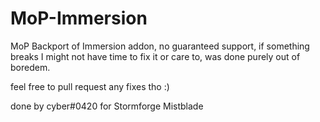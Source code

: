 # MoP-Immersion
MoP Backport of Immersion addon, no guaranteed support, if something breaks I might not have time to fix it or care to, was done purely out of boredem.

feel free to pull request any fixes tho :)

done by cyber#0420 for Stormforge Mistblade 

